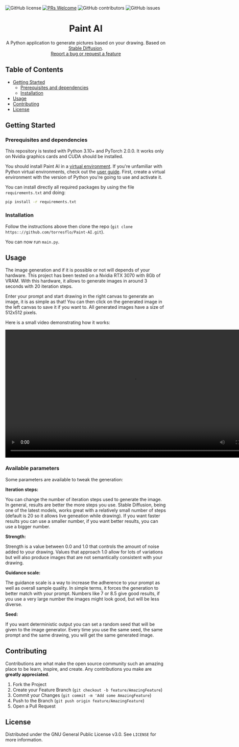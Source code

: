 ![GitHub license](https://img.shields.io/github/license/torresflo/Paint-AI.svg)
[![PRs Welcome](https://img.shields.io/badge/PRs-welcome-brightgreen.svg)](http://makeapullrequest.com)
![GitHub contributors](https://img.shields.io/github/contributors/torresflo/Paint-AI.svg)
![GitHub issues](https://img.shields.io/github/issues/torresflo/Paint-AI.svg)

<p align="center">
  <h1 align="center">Paint AI</h3>

  <p align="center">
    A Python application to generate pictures based on your drawing.
    Based on <a href="https://github.com/CompVis/stable-diffusion">Stable Diffusion</a>.
    <br />
    <a href="https://github.com/torresflo/Paint-AI/issues">Report a bug or request a feature</a>
  </p>
</p>

## Table of Contents

* [Getting Started](#getting-started)
  * [Prerequisites and dependencies](#prerequisites-and-dependencies)
  * [Installation](#installation)
* [Usage](#usage)
* [Contributing](#contributing)
* [License](#license)

## Getting Started

### Prerequisites and dependencies

This repository is tested with Python 3.10+ and PyTorch 2.0.0. It works only on Nvidia graphics cards and CUDA should be installed.

You should install Paint AI in a [virtual environment](https://docs.python.org/3/library/venv.html). If you're unfamiliar with Python virtual environments, check out the [user guide](https://packaging.python.org/guides/installing-using-pip-and-virtual-environments/).
First, create a virtual environment with the version of Python you're going to use and activate it.

You can install directly all required packages by using the file `requirements.txt` and doing:
```bash
pip install -r requirements.txt
```

### Installation

Follow the instructions above then clone the repo (`git clone https:://github.com/torresflo/Paint-AI.git`). 

You can now run `main.py`.

## Usage

The image generation and if it is possible or not will depends of your hardware.
This project has been tested on a Nvidia RTX 3070 with 8Gb of VRAM. With this hardware, it allows to generate images in around 3 seconds with 20 iteration steps.

Enter your prompt and start drawing in the right canvas to generate an image, it is as simple as that!
You can then click on the generated image in the left canvas to save it if you want to.
All generated images have a size of 512x512 pixels.

Here is a small video demonstrating how it works:

<video src='https://github.com/torresflo/Paint-AI/raw/main/Examples/DemoPaintAI.mp4' width=800></video>

### Available parameters ###

Some parameters are available to tweak the generation:

**Iteration steps:**

You can change the number of iteration steps used to generate the image. In general, results are better the more steps you use. Stable Diffusion, being one of the latest models, works great with a relatively small number of steps (default is 20 so it allows live geneation while drawing). If you want faster results you can use a smaller number, if you want better results, you can use a bigger number.

**Strength:**

Strength is a value between 0.0 and 1.0 that controls the amount of noise added to your drawing. Values that approach 1.0 allow for lots of variations but will also produce images that are not semantically consistent with your drawing.

**Guidance scale:**

The guidance scale is a way to increase the adherence to your prompt as well as overall sample quality. In simple terms, it forces the generation to better match with your prompt. Numbers like 7 or 8.5 give good results, if you use a very large number the images might look good, but will be less diverse.

**Seed:**

If you want deterministic output you can set a random seed that will be given to the image generator. Every time you use the same seed, the same prompt and the same drawing, you will get the same generated image.

## Contributing

Contributions are what make the open source community such an amazing place to be learn, inspire, and create. Any contributions you make are **greatly appreciated**.

1. Fork the Project
2. Create your Feature Branch (`git checkout -b feature/AmazingFeature`)
3. Commit your Changes (`git commit -m 'Add some AmazingFeature`)
4. Push to the Branch (`git push origin feature/AmazingFeature`)
5. Open a Pull Request

<!-- LICENSE -->
## License

Distributed under the GNU General Public License v3.0. See `LICENSE` for more information.
